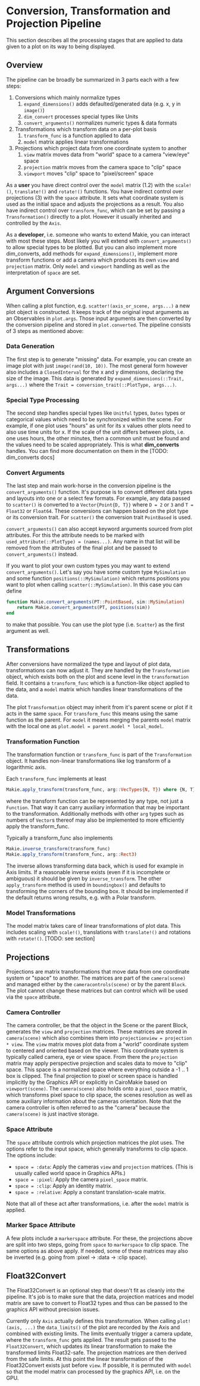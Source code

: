 # Conversion, Transformation and Projection Pipeline

This section describes all the processing stages that are applied to data given to a plot on its way to being displayed.

## Overview

The pipeline can be broadly be summarized in 3 parts each with a few steps:

1. Conversions which mainly normalize types
    1. `expand_dimensions()` adds defaulted/generated data (e.g. x, y in `image()`)
    2. `dim_convert` processes special types like Units
    3. `convert_arguments()` normalizes numeric types & data formats
2. Transformations which transform data on a per-plot basis
    1. `transform_func` is a function applied to data
    2. `model` matrix applies linear transformations
3. Projections which project data from one coordinate system to another
    1. `view` matrix moves data from "world" space to a camera "view/eye" space
    2. `projection` matrix moves from the camera space to "clip" space
    3. `viewport` moves "clip" space to "pixel/screen" space

As a **user** you have direct control over the `model` matrix (1.2) with the `scale!()`, `translate!()` and `rotate!()` functions.
You have indirect control over projections (3) with the `space` attribute.
It sets what coordinate system is used as the initial space and adjusts the projections as a result.
You also have indirect control over `transform_func`, which can be set by passing a `Transformation()` directly to a plot.
However it usually inherited and controlled by the `Axis`.

As a **developer**, i.e. someone who wants to extend Makie, you can interact with most these steps.
Most likely you will extend with `convert_arguments()` to allow special types to be plotted.
But you can also implement more dim_converts, add methods for `expand_dimensions()`, implement more transform functions or add a camera which produces its own `view` and `projection` matrix.
Only `model` and `viewport` handling as well as the interpretation of `space` are set.

## Argument Conversions

When calling a plot function, e.g. `scatter!(axis_or_scene, args...)` a new plot object is constructed.
It keeps track of the original input arguments as an Observables in `plot.args`.
Those input arguments are then converted by the conversion pipeline and stored in `plot.converted`.
The pipeline consists of 3 steps as mentioned above:

### Data Generation

The first step is to generate "missing" data.
For example, you can create an image plot with just `image(rand(10, 10))`.
The most general form however also includes a `ClosedInterval` for the x and y dimensions, declaring the size of the image.
This data is generated by `expand_dimensions(::Trait, args...)` where the `Trait = conversion_trait(::PlotType, args...)`.

### Special Type Processing

The second step handles special types like `Unitful` types, `Dates` types or categorical values which need to be synchronized within the scene.
For example, if one plot uses "hours" as unit for its x values other plots need to also use time units for x.
If the scale of the unit differs between plots, i.e. one uses hours, the other minutes, then a common unit must be found and the values need to be scaled appropriately.
This is what **dim_converts** handles.
You can find more documentation on them in the [TODO: dim_converts docs]

### Convert Arguments

The last step and main work-horse in the conversion pipeline is the `convert_arguments()` function.
It's purpose is to convert different data types and layouts into one or a select few formats.
For example, any data passed to `scatter()` is converted to a `Vector{Point{D, T}}` where `D = 2` or `3` and `T = Float32` or `Float64`.
These conversions can happen based on the plot type or its conversion trait.
For `scatter()` the conversion trait `PointBased` is used.

`convert_arguments()` can also accept keyword arguments sourced from plot attributes.
For this the attribute needs to be marked with `used_attribute(::PlotType) = (names...)`.
Any name in that list will be removed from the attributes of the final plot and be passed to `convert_arguments()` instead.

If you want to plot your own custom types you may want to extend `convert_arguments()`.
Let's say you have some custom type `MySimulation` and some function `positions(::MySimulation)` which returns positions you want to plot when calling `scatter(::MySimulation)`.
In this case you can define

```julia
function Makie.convert_arguments(PT::PointBased, sim::MySimulation)
    return Makie.convert_arguments(PT, positions(sim))
end
```

to make that possible.
You can use the plot type (i.e. `Scatter`) as the first argument as well.


## Transformations

After conversions have normalized the type and layout of plot data, transformations can now adjust it.
They are handled by the `Transformation` object, which exists both on the plot and scene level in the `transformation` field.
It contains a `transform_func` which is a function-like object applied to the data, and a `model` matrix which handles linear transformations of the data.

The plot `Transformation` object may inherit from it's parent scene or plot if it acts in the same `space`.
For `transform_func` this means using the same function as the parent.
For `model` it means merging the parents `model` matrix with the local one as `plot.model = parent.model * local_model`.

### Transformation Function

The transformation function or `transform_func` is part of the `Transformation` object.
It handles non-linear transformations like log transform of a logarithmic axis.

Each `transform_func` implements at least
```julia
Makie.apply_transform(transform_func, arg::VecTypes{N, T}) where {N, T}
```
where the transform function can be represented by any type, not just a `Function`.
That way it can carry auxiliary information that may be important to the transformation.
Additionally methods with other `arg` types such as numbers of `Vector`s thereof may also be implemented to more efficiently apply the transform_func.

Typically a transform_func also implements
```julia
Makie.inverse_transform(transform_func)
Makie.apply_transform(transform_func, arg::Rect3)
```
The inverse allows transforming data back, which is used for example in Axis limits.
If a reasonable inverse exists (even if it is incomplete or ambiguous) it should be given by `inverse_transform`.
The other `apply_transform` method is used in `boundingbox()` and defaults to transforming the corners of the bounding box.
It should be implemented if the default returns wrong results, e.g. with a Polar transform.

### Model Transformations

The model matrix takes care of linear transformations of plot data.
This includes scaling with `scale!()`, translations with `translate!()` and rotations with `rotate!()`.
[TODO: see section]


## Projections

Projections are matrix transformations that move data from one coordinate system or "space" to another.
The matrices are part of the `camera(scene)` and managed either by the `cameracontrols(scene)` or by the parent `Block`.
The plot cannot change these matrices but can control which will be used via the `space` attribute.

### Camera Controller

The camera controller, be that the object in the Scene or the parent Block, generates the `view` and `projection` matrices.
These matrices are stored in `camera(scene)` which also combines them into `projectionview = projection * view`.
The `view` matrix moves plot data from a "world" coordinate system to centered and oriented based on the viewer.
This coordinate system is typically called camera, eye or view space.
From there the `projection` matrix may apply perspective projection and scales data to move to "clip" space.
This space is a normalized space where everything outside a -1 .. 1 box is clipped.
The final projection to pixel or screen space is handled implicitly by the Graphics API or explicitly in CairoMakie based on `viewport(scene)`.
The `camera(scene)` also holds onto a `pixel_space` matrix, which transforms pixel space to clip space, the scenes resolution as well as some auxiliary information about the cameras orientation.
Note that the camera controller is often referred to as the "camera" because the `camera(scene)` is just inactive storage.

### Space Attribute

The `space` attribute controls which projection matrices the plot uses.
The options refer to the input space, which generally transforms to clip space.
The options include:
- `space = :data`: Apply the cameras `view` and `projection` matrices. (This is usually called world space in Graphics APIs.)
- `space = :pixel`: Apply the camera `pixel_space` matrix.
- `space = :clip`: Apply an identity matrix.
- `space = :relative`: Apply a constant translation-scale matrix.

Note that all of these act after transformations, i.e. after the `model` matrix is applied.

### Marker Space Attribute

A few plots include a `markerspace` attribute.
For these, the projections above are split into two steps, going from `space` to `markerspace` to clip space.
The same options as above apply.
If needed, some of these matrices may also be inverted (e.g. going from :pixel -> :data -> :clip space).


## Float32Convert

The Float32Convert is an optional step that doesn't fit as cleanly into the pipeline.
It's job is to make sure that the data, projection matrices and model matrix are save to convert to Float32 types and thus can be passed to the graphics API without precision issues.

Currently only `Axis` actually defines this transformation.
When calling `plot!(axis, ...)` the `data_limits()` of the plot are recorded by the Axis and combined with existing limits.
The limits eventually trigger a camera update, where the `transform_func` gets applied.
The result gets passed to the `Float32Convert`, which updates its linear transformation to make the transformed limits Float32-safe.
The projection matrices are then derived from the safe limits.
At this point the linear transformation of the Float32Convert exists just before `view`.
If possible, it is permuted with `model` so that the model matrix can processed by the graphics API, i.e. on the GPU.